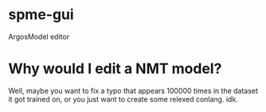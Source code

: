 # spme-gui
ArgosModel editor

# Why would I edit a NMT model?
Well, maybe you want to fix a typo that appears 100000 times in the dataset it got trained on, or you just want to create some relexed conlang. idk.
